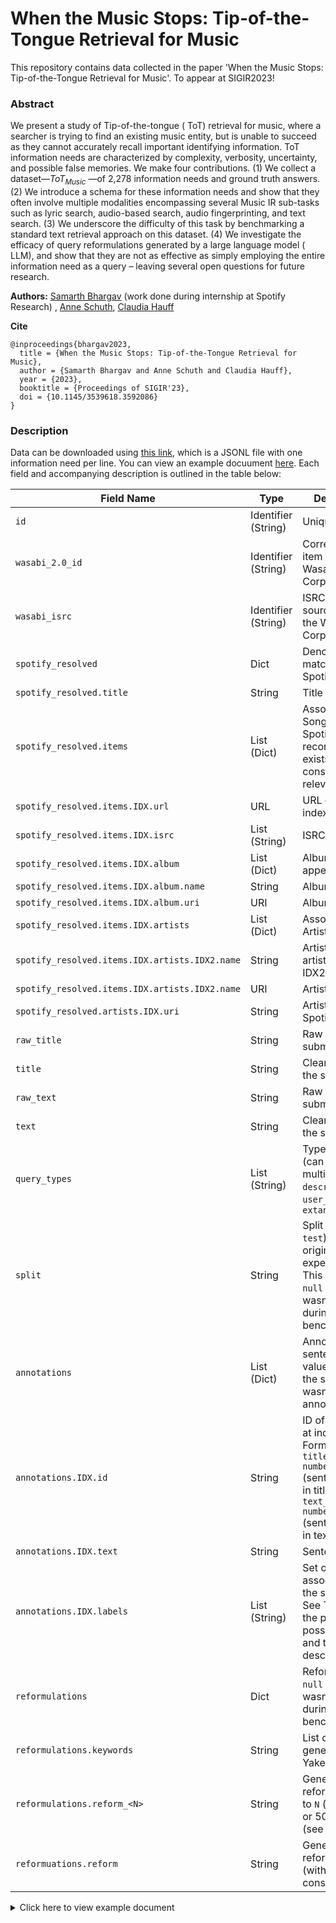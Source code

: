 # When the Music Stops: Tip-of-the-Tongue Retrieval for Music


This repository contains data collected in the paper 'When the Music Stops: Tip-of-the-Tongue Retrieval for Music'. To appear at SIGIR2023! 

### Abstract

We present a study of Tip-of-the-tongue ( ToT) retrieval for music, where a searcher is trying to find an existing music entity, but is unable to succeed as they cannot accurately recall important identifying information. ToT information needs are characterized by complexity, verbosity, uncertainty, and possible false memories. We make four contributions. (1) We collect a dataset—$ToT_{Music}$ —of 2,278 information needs and ground truth answers. (2) We introduce a schema for these information needs and show that they often involve multiple modalities encompassing several Music IR sub-tasks such as lyric search, audio-based search, audio fingerprinting, and text search. (3) We underscore the difficulty of this task by benchmarking a standard text retrieval approach on this dataset. (4) We investigate the efficacy of query reformulations generated by a large language model ( LLM), and show that they are not as effective as simply employing the entire information need as a query – leaving several open questions for future research.


**Authors:**
[Samarth Bhargav](https://samarthbhargav.github.io/) (work done during internship at Spotify Research) , [Anne Schuth](https://anneschuth.nl/),  [Claudia Hauff](https://chauff.github.io/)

**Cite**
```
@inproceedings{bhargav2023,
  title = {When the Music Stops: Tip-of-the-Tongue Retrieval for Music},
  author = {Samarth Bhargav and Anne Schuth and Claudia Hauff},
  year = {2023},
  booktitle = {Proceedings of SIGIR'23},
  doi = {10.1145/3539618.3592086}
}
```

### Description

Data can be downloaded using [this link](data.jsonl), which is a JSONL file with one information need per line. You can view an example docuument [here](#example-document). Each field and accompanying description is outlined in the table below:

| Field Name                                     | Type                | Description                                                                                                                                          |
|------------------------------------------------|---------------------|------------------------------------------------------------------------------------------------------------------------------------------------------|
| `id`                                           | Identifier (String) | Unique identifier                                                                                                                                    |
| `wasabi_2.0_id`                                | Identifier (String) | Corresponding item in the Wasabi 2.0 Corpus                                                                                                          |
| `wasabi_isrc`                                  | Identifier (String) | ISRC of the item, sourced from the Wasabi 2.0 Corpus                                                                                                 |
| `spotify_resolved`                             | Dict                | Denotes the matching Spotify song(s)                                                                                                                 |
| `spotify_resolved.title`                       | String              | Title of the song                                                                                                                                    |
| `spotify_resolved.items`                       | List (Dict)         | Associated Songs(s) on Spotify (multiple recordings can exists, any are considered relevant)                                                         |
| `spotify_resolved.items.IDX.url`               | URL                 | URL of song at index IDX                                                                                                                             |
| `spotify_resolved.items.IDX.isrc`              | List (String)       | ISRC(s)                                                                                                                                              |
| `spotify_resolved.items.IDX.album`             | List (Dict)         | Album song appears on                                                                                                                                |
| `spotify_resolved.items.IDX.album.name`        | String              | Album name                                                                                                                                           |
| `spotify_resolved.items.IDX.album.uri`         | URI                 | Album URI                                                                                                                                            |
| `spotify_resolved.items.IDX.artists`           | List (Dict)         | Associated Artists(s)                                                                                                                                |
| `spotify_resolved.items.IDX.artists.IDX2.name` | String              | Artist Name of artist at index IDX2                                                                                                                  |
| `spotify_resolved.items.IDX.artists.IDX2.name` | URI                 | Artist URI                                                                                                                                           |
| `spotify_resolved.artists.IDX.uri`             | String              | Artist URI on Spotify                                                                                                                                |
| `raw_title`                                    | String              | Raw title of the submission                                                                                                                          |
| `title`                                        | String              | Cleaned title of the submission                                                                                                                      |
| `raw_text`                                     | String              | Raw text of the submission                                                                                                                           |
| `text`                                         | String              | Cleaned text of the submission                                                                                                                       |
| `query_types`                                  | List (String)       | Type of query (can be multiple): `descriptive`, `user_created`, `extant_media`                                                                       |
| `split`                                        | String              | Split (`train`, `val`, `test`) used in the original experimentation. This value is `null` if the query wasn't used during benchmarking               |
| `annotations`                                  | List (Dict)         | Annotations per sentence. This value is `null` if the submission wasn't annotated.                                                                   |
| `annotations.IDX.id`                           | String              | ID of annotation at index IDX. Format is either `title_<sentence number>` (sentence was in title) or `text_<sentence number>` (sentence was in text) |
| `annotations.IDX.text`                         | String              | Sentence text                                                                                                                                        |
| `annotations.IDX.labels`                       | List (String)       | Set of labels associated with the sentence. See Table 1 in the paper for possible values and their descriptions.                                     |
| `reformulations`                               | Dict                | Reformulations. `null` if query wasn't used during benchmarking                                                                                      |
| `reformulations.keywords`                      | String              | List of keywords generated by Yake                                                                                                                   |
| `reformulations.reform_<N>`                    | String              | Generated reformulation up to `N` (= 10, 25, or 50) words (see paper)                                                                                |
| `reformuations.reform`                         | String              | Generated reformulation (without N constraint)                                                                                                       |



<a name="example-document"></a><details><summary>Click here to view example document</summary>

```json
{
  "id": "8sw82n",
  "wasabi_2.0_id": "5714dec425ac0d8aee38d04b",
  "wasabi_isrc": "USUM71506251",
  "annotations": [
    {
      "id": "title_0",
      "text": "pop song about being at the club but wanting to be somewhere else",
      "labels": [
        "Genre",
        "Story/Lyric Description"
      ]
    },
    {
      "id": "text_0",
      "text": "It's a recent pop song.",
      "labels": [
        "Genre",
        "Time Period / Recency"
      ]
    },
    {
      "id": "text_1",
      "text": "Maybe like 2 years old or something.",
      "labels": [
        "Uncertainty",
        "Time Period / Recency"
      ]
    },
    {
      "id": "text_2",
      "text": "Female singer.",
      "labels": [
        "Artist Description"
      ]
    },
    {
      "id": "text_3",
      "text": "I don't know the lyrics at all, but the basic gist of the song is about someone being at a club or party, and they're faking it, but in their mind they wish they were somewhere else.",
      "labels": [
        "Story/Lyric Description"
      ]
    },
    {
      "id": "text_4",
      "text": "I think the voice maybe sounds a bit like Halsey.",
      "labels": [
        "Vocals",
        "Relative Comparison",
        "Uncertainty"
      ]
    }
  ],
  "query_types": [
    "descriptive"
  ],
  "split": "train",
  "reformulations": {
    "keywords": "pop song, club but wanting",
    "reform_10": "Female pop song, Halsey-like, club/party, faking it.",
    "reform_25": "Pop song from the last two years, sung by a female artist with a Halsey-like voice, describing a person pretending to enjoy a club or party when they'd rather be somewhere else.",
    "reform_50": ".\n\nA recent pop song (2 years old or less) sung by a female artist, reminiscent of Halsey, about a person at a club or party faking enjoyment when they would rather be somewhere else.",
    "reform": "Recent pop song with female singer, sound like Halsey, about faking at a club or party."
  },
  "text": "It's a recent pop song. Maybe like 2 years old or something. Female singer.. . . I don't know the lyrics at all, but the basic gist of the song is about someone being at a club or party, and they're faking it, but in their mind they wish they were somewhere else.. . . I think the voice maybe sounds a bit like Halsey.",
  "raw_title": "[TOMT][song] pop song about being at the club but wanting to be somewhere else",
  "raw_text": "It's a recent pop song. Maybe like 2 years old or something. Female singer.\n\n\nI don't know the lyrics at all, but the basic gist of the song is about someone being at a club or party, and they're faking it, but in their mind they wish they were somewhere else.\n\n\nI think the voice maybe sounds a bit like Halsey.",
  "title": "pop song about being at the club but wanting to be somewhere else",
  "spotify_resolved": {
    "title": "Here",
    "items": [
      {
        "url": "https://open.spotify.com/track/5zUQZjVB6bfewBXWqsP9PY",
        "isrc": [
          "USUM71506251"
        ],
        "uri": "spotify:track:5zUQZjVB6bfewBXWqsP9PY",
        "album": {
          "name": "Know-It-All",
          "uri": "spotify:album:7HnbhIDKXIBhMR4EPGuMgu"
        },
        "artists": [
          {
            "name": "Alessia Cara",
            "uri": "spotify:artist:2wUjUUtkb5lvLKcGKsKqsR"
          }
        ]
      }
    ]
  }
}
```
